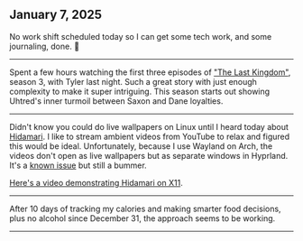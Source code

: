 ## January 7, 2025

No work shift scheduled today so I can get some tech work, and some journaling, done. 🎉

---

Spent a few hours watching the first three episodes of ["The Last Kingdom"](https://www.imdb.com/title/tt4179452/), season 3, with Tyler last night. Such a great story with just enough complexity to make it super intriguing. This season starts out showing Uhtred's inner turmoil between Saxon and Dane loyalties.

---

Didn't know you could do live wallpapers on Linux until I heard today about [Hidamari](https://github.com/jeffshee/hidamari). I like to stream ambient videos from YouTube to relax and figured this would be ideal. Unfortunately, because I use Wayland on Arch, the videos don't open as live wallpapers but as separate windows in Hyprland. It's a [known issue](https://github.com/jeffshee/hidamari/issues/113) but still a bummer.

[Here's a video demonstrating Hidamari on X11](https://youtu.be/cRMsqFh1lYM?si=I1hxa9HxIinJkU9d).

---

After 10 days of tracking my calories and making smarter food decisions, plus no alcohol since December 31, the approach seems to be working.



---
